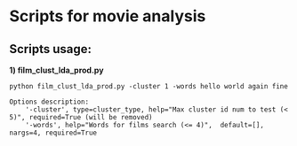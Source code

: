 # Scripts for movie analysis
## Scripts usage:
**1) film_clust_lda_prod.py**
```
python film_clust_lda_prod.py -cluster 1 -words hello world again fine
```
```
Options description:
    '-cluster', type=cluster_type, help="Max cluster id num to test (< 5)", required=True (will be removed)
	'-words', help="Words for films search (<= 4)",  default=[], nargs=4, required=True
```